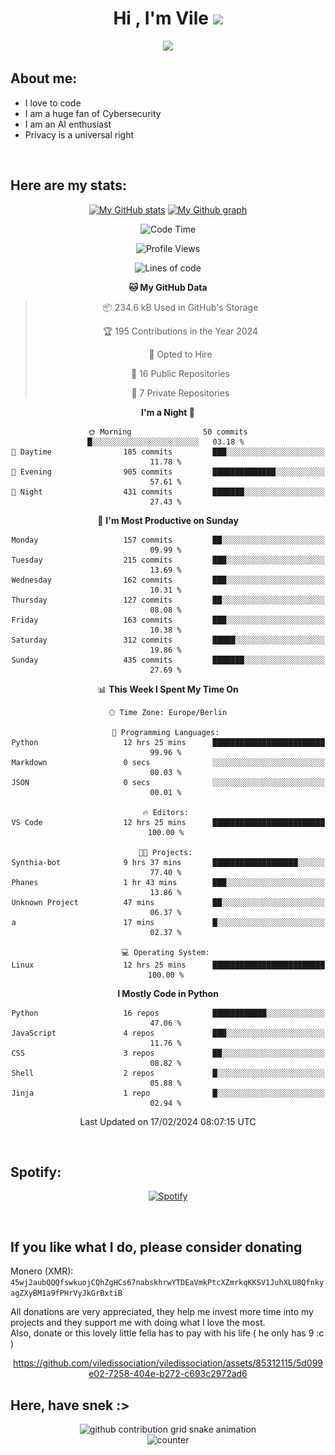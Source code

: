 <h1 align="center">Hi , I'm Vile <img src="https://media.giphy.com/media/hvRJCLFzcasrR4ia7z/giphy.gif" width="35"></h1>
<p align="center">
  <a href="https://github.com/viledissociation"><img src="https://readme-typing-svg.demolab.com?font=Roboto+Mono&weight=300&size=28&duration=4000&pause=100&color=C109F7&center=true&vCenter=true&width=580&height=127&lines=I'm+a+programmer;I'm+an+AI+enthusiast;I'm+a+big+fan+of+Neural+Networks;I'm+interested+in+Computer+Science;I+love+Cybersecurity;By+the+way+I+use+Arch+%F0%9F%92%80"></a>
</p>

## About me:

- I love to code
- I am a huge fan of Cybersecurity
- I am an AI enthusiast
- Privacy is a universal right

<br>

## Here are my stats:

<div align="center">
    
 [![My GitHub stats](https://github-readme-stats.vercel.app/api?username=viledissociation&count_private=true&show_icons=true&theme=radical)](https://github.com/viledissociation)
 [![My Github graph](http://github-profile-summary-cards.vercel.app/api/cards/profile-details?username=viledissociation&theme=radical)](https://github.com/viledissociation)

<!--START_SECTION:waka-->
![Code Time](http://img.shields.io/badge/Code%20Time-228%20hrs%2059%20mins-blue)

![Profile Views](http://img.shields.io/badge/Profile%20Views-0-blue)

![Lines of code](https://img.shields.io/badge/From%20Hello%20World%20I%27ve%20Written-109.9%20thousand%20lines%20of%20code-blue)

**🐱 My GitHub Data** 

> 📦 234.6 kB Used in GitHub's Storage 
 > 
> 🏆 195 Contributions in the Year 2024
 > 
> 💼 Opted to Hire
 > 
> 📜 16 Public Repositories 
 > 
> 🔑 7 Private Repositories 
 > 
**I'm a Night 🦉** 

```text
🌞 Morning                50 commits          █░░░░░░░░░░░░░░░░░░░░░░░░   03.18 % 
🌆 Daytime                185 commits         ███░░░░░░░░░░░░░░░░░░░░░░   11.78 % 
🌃 Evening                905 commits         ██████████████░░░░░░░░░░░   57.61 % 
🌙 Night                  431 commits         ███████░░░░░░░░░░░░░░░░░░   27.43 % 
```
📅 **I'm Most Productive on Sunday** 

```text
Monday                   157 commits         ██░░░░░░░░░░░░░░░░░░░░░░░   09.99 % 
Tuesday                  215 commits         ███░░░░░░░░░░░░░░░░░░░░░░   13.69 % 
Wednesday                162 commits         ███░░░░░░░░░░░░░░░░░░░░░░   10.31 % 
Thursday                 127 commits         ██░░░░░░░░░░░░░░░░░░░░░░░   08.08 % 
Friday                   163 commits         ███░░░░░░░░░░░░░░░░░░░░░░   10.38 % 
Saturday                 312 commits         █████░░░░░░░░░░░░░░░░░░░░   19.86 % 
Sunday                   435 commits         ███████░░░░░░░░░░░░░░░░░░   27.69 % 
```


📊 **This Week I Spent My Time On** 

```text
🕑︎ Time Zone: Europe/Berlin

💬 Programming Languages: 
Python                   12 hrs 25 mins      █████████████████████████   99.96 % 
Markdown                 0 secs              ░░░░░░░░░░░░░░░░░░░░░░░░░   00.03 % 
JSON                     0 secs              ░░░░░░░░░░░░░░░░░░░░░░░░░   00.01 % 

🔥 Editors: 
VS Code                  12 hrs 25 mins      █████████████████████████   100.00 % 

🐱‍💻 Projects: 
Synthia-bot              9 hrs 37 mins       ███████████████████░░░░░░   77.40 % 
Phanes                   1 hr 43 mins        ███░░░░░░░░░░░░░░░░░░░░░░   13.86 % 
Unknown Project          47 mins             ██░░░░░░░░░░░░░░░░░░░░░░░   06.37 % 
a                        17 mins             █░░░░░░░░░░░░░░░░░░░░░░░░   02.37 % 

💻 Operating System: 
Linux                    12 hrs 25 mins      █████████████████████████   100.00 % 
```

**I Mostly Code in Python** 

```text
Python                   16 repos            ████████████░░░░░░░░░░░░░   47.06 % 
JavaScript               4 repos             ███░░░░░░░░░░░░░░░░░░░░░░   11.76 % 
CSS                      3 repos             ██░░░░░░░░░░░░░░░░░░░░░░░   08.82 % 
Shell                    2 repos             █░░░░░░░░░░░░░░░░░░░░░░░░   05.88 % 
Jinja                    1 repo              █░░░░░░░░░░░░░░░░░░░░░░░░   02.94 % 
```




 Last Updated on 17/02/2024 08:07:15 UTC
<!--END_SECTION:waka-->
</div>
<br>

## Spotify:

<div align="center">

[![Spotify](https://whois-hoeless.vercel.app/api/spotify?background_color=0d1117&border_color=090d13)](https://open.spotify.com/user/heanchenhorst)
</div>

<br>

## If you like what I do, please consider donating

Monero (XMR): ```45wj2aubQQQfswkuojCQhZgHCs67nabskhrwYTDEaVmkPtcXZmrkqKKSV1JuhXLU8QfnkyagZXyBM1a9fPHrVyJkGrBxtiB```

All donations are very appreciated, they help me invest more time into my projects and they support me with doing what I love the most.  
Also, donate or this lovely little fella has to pay with his life (  he only has 9 :c  )

<div align="center">


https://github.com/viledissociation/viledissociation/assets/85312115/5d099e02-7258-404e-b272-c693c2972ad6


</div>

## Here, have snek :>
<div align="center">
<picture>
  <source media="(prefers-color-scheme: dark)" srcset="https://raw.githubusercontent.com/viledissociation/viledissociation/output/github-contribution-grid-snake-dark.svg">
  <source media="(prefers-color-scheme: light)" srcset="https://raw.githubusercontent.com/viledissociation/viledissociation/output/github-contribution-grid-snake.svg">
  <img alt="github contribution grid snake animation" src="https://raw.githubusercontent.com/viledissociation/viledissociation/output/github-contribution-grid-snake.svg">
</div>

<div align="center">
  <img src="https://moe-counter.glitch.me/get/@hoeless_count?theme=rule34" alt="counter" />
</div>
